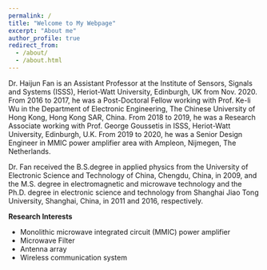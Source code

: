 ```yaml
---
permalink: /
title: "Welcome to My Webpage"
excerpt: "About me"
author_profile: true
redirect_from: 
  - /about/
  - /about.html
---
```


Dr. Haijun Fan is an Assistant Professor at the Institute of Sensors, Signals and Systems (ISSS), Heriot-Watt University, Edinburgh, UK from Nov. 2020. From 2016 to 2017, he was a Post-Doctoral Fellow working with Prof. Ke-li Wu in the Department of Electronic Engineering, The Chinese University of Hong Kong, Hong Kong SAR, China. From 2018 to 2019, he was a Research Associate working with Prof. George Goussetis in ISSS, Heriot-Watt University, Edinburgh, U.K. From 2019 to 2020, he was a Senior Design Engineer in MMIC power amplifier area with Ampleon, Nijmegen, The Netherlands. 

Dr. Fan received the B.S.degree in applied physics from the University of Electronic Science and Technology of China, Chengdu, China, in 2009, and the M.S. degree in electromagnetic and microwave technology and the Ph.D. degree in electronic science and technology from Shanghai Jiao Tong University, Shanghai, China, in 2011 and 2016, respectively.

**Research Interests**

- Monolithic microwave integrated circuit (MMIC) power amplifier
- Microwave Filter
- Antenna array
- Wireless communication system

